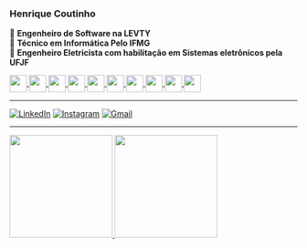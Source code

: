 ### Henrique Coutinho

 :office: **Engenheiro de Software na LEVTY** </br>
 :notebook: **Técnico em Informática Pelo IFMG** </br>
 :notebook: **Engenheiro Eletricista com habilitação em Sistemas eletrônicos pela UFJF** </br>

<div>
<a href="https://github.com/Hesico">
<img width="30px" height="30px" align="center" src="https://cdn.jsdelivr.net/gh/devicons/devicon/icons/html5/html5-original.svg"/> 
<img width="30px" height="30px" align="center" src="https://cdn.jsdelivr.net/gh/devicons/devicon/icons/css3/css3-original.svg" />   
<img width="30px" height="30px" align="center" src="https://cdn.jsdelivr.net/gh/devicons/devicon/icons/javascript/javascript-plain.svg" />
<img width="30px" height="30px" align="center" src="https://cdn.jsdelivr.net/gh/devicons/devicon/icons/nodejs/nodejs-original.svg" />
<img width="30px" height="30px" align="center" src="https://cdn.jsdelivr.net/gh/devicons/devicon/icons/react/react-original.svg" />
<img width="30px" height="30px" align="center" src="https://cdn.jsdelivr.net/gh/devicons/devicon/icons/csharp/csharp-original.svg" />
<img width="30px" height="30px" align="center" src="https://cdn.jsdelivr.net/gh/devicons/devicon/icons/c/c-original.svg" />
<img width="30px" height="30px" align="center" src="https://cdn.jsdelivr.net/gh/devicons/devicon/icons/python/python-original.svg" />    
<img width="30px" height="30px" align="center" src="https://cdn.jsdelivr.net/gh/devicons/devicon/icons/mongodb/mongodb-original.svg" />   
<img width="30px" height="30px" align="center" src="https://cdn.jsdelivr.net/gh/devicons/devicon/icons/mysql/mysql-original.svg" />
</a>
</div>      

***
[![LinkedIn](https://img.shields.io/badge/LinkedIn-0077B5?style=for-the-badge&logo=linkedin&logoColor=white)](https://www.linkedin.com/in/henrique-scoutinho/)
[![Instagram](https://img.shields.io/badge/Instagram-E4405F?style=for-the-badge&logo=instagram&logoColor=white)](https://www.instagram.com/hs_coutinho/)
[![Gmail](https://img.shields.io/badge/Gmail-D14836?style=for-the-badge&logo=gmail&logoColor=white)](mailto:henrique.coutinho@engenharia.ufjf.br?subject=Olá,%20Mundo!)

***

              
                


 <div>
  <a href="https://github.com/Hesico">
  <img height="180em" src="https://github-readme-stats.vercel.app/api?username=Hesico&show_icons=true&theme=tokyonight&include_all_commits=true&count_private=true&bg_color=DEG,483D8B,4B0082,800080&border_color=191970"/>
  <img height="180em" src="https://github-readme-stats.vercel.app/api/top-langs/?username=Hesico&layout=compact&langs_count=6&theme=tokyonight&bg_color=DEG,800080,4B0082,483D8B&border_color=191970&text_color=FFFFFF&card_width=300&hide=Tcl"/>
</div>
